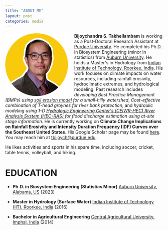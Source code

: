 ```yaml
---
title: "ABOUT ME"
layout: post
categories: media
---
```


 <img align="left" width="200" src="/File/profile.png" style="margin-right: 20px;">

**Bijoychandra S. Takhellambam** is working as a Post-Doctoral Research Assistant at [Purdue University](https://ag.purdue.edu/PI2/tbijoych). He completed his Ph.D. in Biosystem Engineering (minor in statistics) from [Auburn University](https://www.eng.auburn.edu/bsen/). He holds a Master's in Hydrology from [Indian Institute of Technology, Roorkee, India](https://hy.iitr.ac.in/). His work focuses on climate impacts on water resources, including rainfall erosivity, hydroclimatic extremes, and hydrological modeling. Past research includes *developing Best Practice Management (BMPs) using [soil erosion model](https://www.fs.usda.gov/ccrc/tool/watershed-erosion-prediction-project-wepp) for a small-hilly watershed*, *Cost-effective combination of T-head groynes for river bank protection*, and *hydraulic modeling using 1-D [Hydrologic Engineering Center's (CEIWR-HEC) River Analysis System (HEC-RAS)](https://www.hec.usace.army.mil/software/hec-ras/) for flood discharge estimation using at-site stage information*. He is currently working on **Climate Change Implications on Rainfall Erosivity and Intensity Duration Frequency (IDF) Curves over the Southeast United States**. His Google Scholar page may be found [here](https://scholar.google.com/citations?user=I6bZieUAAAAJ&hl=en). You may reach him at tbijoych@purdue.edu. 

He likes activities and sports in his spare time, including soccer, cricket, table tennis, volleyball, and hiking.

# EDUCATION

- **Ph.D. in Biosystem Engineering (Statistics Minor)**
  [Auburn University, Alabama, US](https://www.eng.auburn.edu/bsen/)
  (2023)

- **Master in Hydrology (Surface Water)**
  [Indian Institute of Technology (IIT), Roorkee, India](https://hy.iitr.ac.in/)
  (2016)

- **Bachelor in Agricultural Engineering**
  [Central Agricultural University, Imphal, India](https://caephtcau.nic.in/)
  (2014)


 

